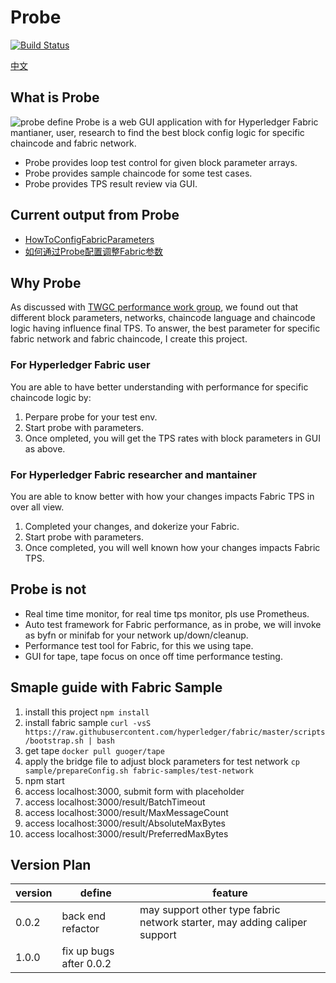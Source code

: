 # Probe
[![Build Status](https://dev.azure.com/yy19902439/yy19902439/_apis/build/status/SamYuan1990.Probe?branchName=main)](https://dev.azure.com/yy19902439/yy19902439/_build/latest?definitionId=8&branchName=main)

[中文](README_ZH.MD)

## What is Probe
![probe define](probe.png)
Probe is a web GUI application with for Hyperledger Fabric mantianer, user, research to find the best block config logic for specific chaincode and fabric network.

- Probe provides loop test control for given block parameter arrays.
- Probe provides sample chaincode for some test cases.
- Probe provides TPS result review via GUI.

## Current output from Probe
- [HowToConfigFabricParameters](doc/HowToConfigFabricParameters.md)
- [如何通过Probe配置调整Fabric参数](doc/HowToConfigFabricParameters_ZH.md)

## Why Probe
As discussed with [TWGC performance work group](https://github.com/Hyperledger-TWGC/fabric-performance-wiki), we found out that different block parameters, networks, chaincode language and chaincode logic having influence final TPS.
To answer, the best parameter for specific fabric network and fabric chaincode, I create this project.

### For Hyperledger Fabric user
You are able to have better understanding with performance for specific chaincode logic by:
1. Perpare probe for your test env.
2. Start probe with parameters.
3. Once ompleted, you will get the TPS rates with block parameters in GUI as above.

### For Hyperledger Fabric researcher and mantainer
You are able to know better with how your changes impacts Fabric TPS in over all view.
1. Completed your changes, and dokerize your Fabric.
2. Start probe with parameters.
3. Once completed, you will well known how your changes impacts Fabric TPS.

## Probe is not
- Real time time monitor, for real time tps monitor, pls use Prometheus.
- Auto test framework for Fabric performance, as in probe, we will invoke as byfn or minifab for your network up/down/cleanup.
- Performance test tool for Fabric, for this we using tape.
- GUI for tape, tape focus on once off time performance testing.

## Smaple guide with Fabric Sample

1. install this project `npm install`
2. install fabric sample `curl -vsS https://raw.githubusercontent.com/hyperledger/fabric/master/scripts/bootstrap.sh | bash`
3. get tape `docker pull guoger/tape`
4. apply the bridge file to adjust block parameters for test network `cp sample/prepareConfig.sh fabric-samples/test-network`
5. npm start
6. access localhost:3000, submit form with placeholder
7. access localhost:3000/result/BatchTimeout
8. access localhost:3000/result/MaxMessageCount
9. access localhost:3000/result/AbsoluteMaxBytes
10. access localhost:3000/result/PreferredMaxBytes

## Version Plan
version | define| feature
---|---|---
0.0.2 | back end refactor | may support other type fabric network starter, may adding caliper support
1.0.0 | fix up bugs after 0.0.2 | 